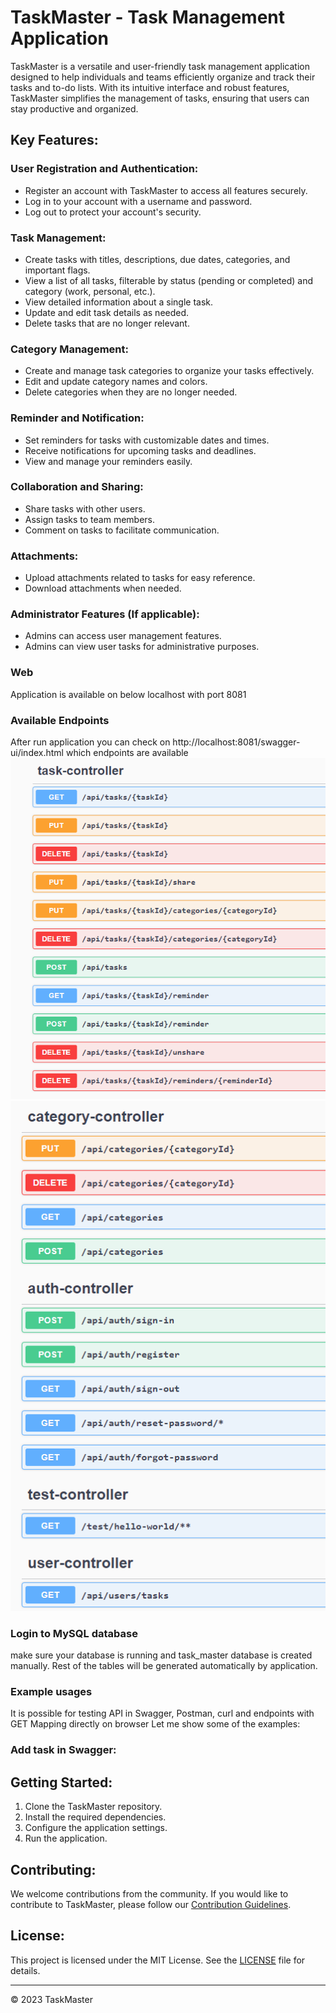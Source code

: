 # TaskMaster - Task Management Application

TaskMaster is a versatile and user-friendly task management application designed to help individuals and teams efficiently organize and track their tasks and to-do lists. With its intuitive interface and robust features, TaskMaster simplifies the management of tasks, ensuring that users can stay productive and organized.

## Key Features:

### User Registration and Authentication:

- Register an account with TaskMaster to access all features securely.
- Log in to your account with a username and password.
- Log out to protect your account's security.

### Task Management:

- Create tasks with titles, descriptions, due dates, categories, and important flags.
- View a list of all tasks, filterable by status (pending or completed) and category (work, personal, etc.).
- View detailed information about a single task.
- Update and edit task details as needed.
- Delete tasks that are no longer relevant.

### Category Management:

- Create and manage task categories to organize your tasks effectively.
- Edit and update category names and colors.
- Delete categories when they are no longer needed.

### Reminder and Notification:

- Set reminders for tasks with customizable dates and times.
- Receive notifications for upcoming tasks and deadlines.
- View and manage your reminders easily.

### Collaboration and Sharing:

- Share tasks with other users.
- Assign tasks to team members.
- Comment on tasks to facilitate communication.

### Attachments:

- Upload attachments related to tasks for easy reference.
- Download attachments when needed.

### Administrator Features (If applicable):

- Admins can access user management features.
- Admins can view user tasks for administrative purposes.


### Web
Application is available on below localhost with port 8081

### Available Endpoints
After run application you can check on http://localhost:8081/swagger-ui/index.html which endpoints are available
![img.png](img.png)
![img_1.png](img_1.png)

### Login to MySQL database
make sure your database is running and task_master database is created manually.
Rest of the tables will be generated automatically by application.

### Example usages
It is possible for testing API in Swagger, Postman, curl and endpoints with GET Mapping directly on browser
Let me show some of the examples:

### Add task in Swagger:



## Getting Started:

1. Clone the TaskMaster repository.
2. Install the required dependencies.
3. Configure the application settings.
4. Run the application.


## Contributing:

We welcome contributions from the community. If you would like to contribute to TaskMaster, please follow our [Contribution Guidelines](CONTRIBUTING.md).

## License:

This project is licensed under the MIT License. See the [LICENSE](LICENSE) file for details.

---

© 2023 TaskMaster
